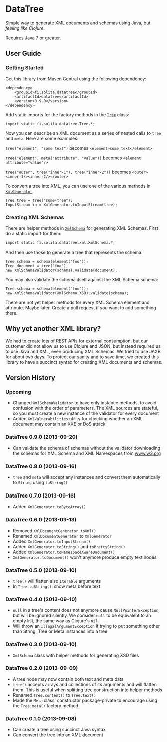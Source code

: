 
DataTree
========

Simple way to generate XML documents and schemas using Java, but *feeling
like Clojure.*

Requires Java 7 or greater.


User Guide
----------

### Getting Started

Get this library from Maven Central using the following dependency:

```
<dependency>
    <groupId>fi.solita.datatree</groupId>
    <artifactId>datatree</artifactId>
    <version>0.9.0</version>
</dependency>
```

Add static imports for the factory methods in the [`Tree`][Tree] class:

```
import static fi.solita.datatree.Tree.*;
```

Now you can describe an XML document as a series of nested calls to `tree` and
`meta`. Here are some examples:

`tree("element", "some text")` becomes `<element>some text</element>`

`tree("element", meta("attribute", "value"))` becomes `<element attribute="value"/>`

`tree("outer", tree("inner-1"), tree("inner-2"))` becomes `<outer><inner-1/><inner-2/></outer>`

To convert a tree into XML, you can use one of the various methods in [`XmlGenerator`][XmlGenerator]:

```
Tree tree = tree("some-tree");
InputStream in = XmlGenerator.toInputStream(tree);
```

[Tree]: https://github.com/solita/datatree/blob/master/src/main/java/fi/solita/datatree/Tree.java
[XmlGenerator]: https://github.com/solita/datatree/blob/master/src/main/java/fi/solita/datatree/xml/XmlGenerator.java


### Creating XML Schemas

There are helper methods in [`XmlSchema`][XmlSchema] for generating XML
Schemas. First do a static import for them:

```
import static fi.solita.datatree.xml.XmlSchema.*;
```

And then use those to generate a tree that represents the schema:

```
Tree schema = schema(element("foo"));
Tree document = tree("foo");
new XmlSchemaValidator(schema).validate(document);
```

You may also validate the schema itself against the XML Schema schema:

```
Tree schema = schema(element("foo"));
new XmlSchemaValidator(XmlSchema.XSD).validate(schema);
```

There are not yet helper methods for every XML Schema element and attribute.
Maybe later. Create a pull request if you want to add something there.

[XmlSchema]: https://github.com/solita/datatree/blob/master/src/main/java/fi/solita/datatree/xml/XmlSchema.java


Why yet another XML library?
----------------------------

We had to create lots of REST APIs for external consumption, but our customer
did not allow us to use Clojure and JSON, but instead required us to use Java
and XML, even producing XML Schemas. We tried to use JAXB for about two days.
To protect our sanity and to save time, we created this library to have a
succinct syntax for creating XML documents and schemas.


Version History
---------------

### Upcoming

- Changed `XmlSchemaValidator` to have only instance methods, to avoid
confusion with the order of parameters. The XML sources are stateful, so you
must create a new instance of the validator for every document
- Added `XmlVulnerabilities` utility for checking whether an XML document may
contain an XXE or DoS attack

### DataTree 0.9.0 (2013-09-20)

- Can validate the schema of schemas without the validator downloading the
schemas for XML Schema and XML Namespaces from www.w3.org

### DataTree 0.8.0 (2013-09-16)

- `tree` and `meta` will accept any instances and convert them automatically
to `String` using `toString()`

### DataTree 0.7.0 (2013-09-16)

- Added `XmlGenerator.toByteArray()`

### DataTree 0.6.0 (2013-09-13)

- Removed `XmlDocumentGenerator.toXml()`
- Renamed `XmlDocumentGenerator` to `XmlGenerator`
- Added `XmlGenerator.toInputStream()`
- Added `XmlGenerator.toString()` and `toPrettyString()`
- Added `XmlGenerator.toNamespaceAwareDocument()`
- `XmlGenerator.toDocument()` won't anymore produce empty text nodes

### DataTree 0.5.0 (2013-09-10)

- `tree()` will flatten also `Iterable` arguments
- In `Tree.toString()`, show meta before text

### DataTree 0.4.0 (2013-09-10)

- `null` in a tree's content does not anymore cause `NullPointerException`,
but will be ignored silently. We consider `null` to be equivalent to an empty
list, the same way as Clojure's `nil`
- Will throw an `IllegalArgumentException` if trying to put something other
than String, Tree or Meta instances into a tree

### DataTree 0.3.0 (2013-09-10)

- `XmlSchema` class with helper methods for generating XSD files

### DataTree 0.2.0 (2013-09-09)

- A tree node may now contain both text and meta data
- `tree()` accepts arrays and collections of its arguments and will flatten
them. This is useful when splitting tree construction into helper methods
- Renamed `Tree.content()` to `Tree.text()`
- Made the `Meta` class' constructor package-private to encourage using the
`Tree.meta()` factory method

### DataTree 0.1.0 (2013-09-08)

- Can create a tree using succinct Java syntax
- Can convert the tree into an XML document
